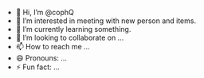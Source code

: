 - 👋 Hi, I’m @cophQ
- 👀 I’m interested in meeting with new person and items.
- 🌱 I’m currently learning something.
- 💞️ I’m looking to collaborate on ...
- 📫 How to reach me ...
- 😄 Pronouns: ...
- ⚡ Fun fact: ...

<!---
cophQ/cophQ is a ✨ special ✨ repository because its `README.md` (this file) appears on your GitHub profile.
You can click the Preview link to take a look at your changes.
--->
